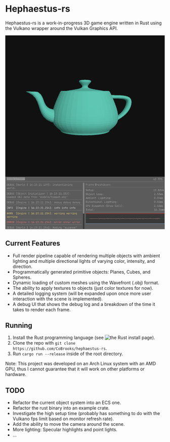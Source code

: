 # Hephaestus-rs

Hephaestus-rs is a work-in-progress 3D game engine written in Rust using the Vulkano wrapper around the Vulkan Graphics API. 

![Demo Screenshot](/screenshots/demo_screenshot_1.png)

## Current Features

- Full render pipeline capable of rendering multiple objects with ambient lighting and multiple directional lights of varying color, intensity, and direction.
- Programmatically generated primitive objects: Planes, Cubes, and Spheres.
- Dynamic loading of custom meshes using the Wavefront (.obj) format.
- The ability to apply textures to objects (just color textures for now).
- A detailed logging system (will be expanded upon once more user interaction with the scene is implemented).
- A debug UI that shows the debug log and a breakdown of the time it takes to render each frame.

## Running

1. Install the Rust programming language (see ![the Rust install page](https://www.rust-lang.org/tools/install)).
2. Clone the repo with `git clone https://github.com/CoBrooks/hephaestus-rs`.
3. Run `cargo run --release` inside of the root directory.

Note: This project was developed on an Arch Linux system with an AMD GPU, thus I cannot guarantee that it will work on other platforms or hardware.

## TODO

- Refactor the current object system into an ECS one. 
- Refactor the rust binary into an example crate.
- Investigate the high setup time (probably has something to do with the Vulkano fps limit based on monitor refresh rate).
- Add the ability to move the camera around the scene.
- More lighting: Specular highlights and point lights.
- ...
